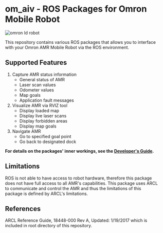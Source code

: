 # om_aiv - ROS Packages for Omron Mobile Robot
![omron ld robot](https://assets.omron.com/m/438d82ed579472a4/Portrait_M-Mobile_Robot_Product-News-jpg.jpg "omron ld robot")

This repository contains various ROS packages that allows you to interface with your Omron AMR Mobile Robot via the ROS environment.

## Supported Features
1. Capture AMR status information
    * General status of AMR
    * Laser scan values
    * Odometer values
    * Map goals
    * Application fault messages
2. Visualize AMR via RVIZ tool
    * Display loaded map
    * Display live laser scans
    * Display forbidden areas
    * Display map goals
3. Navigate AMR
    * Go to specified goal point
    * Go back to designated dock

**For details on the packages' inner workings, see the [Developer's Guide](https://github.com/guanyewtan/Omron_LD/blob/master/docs/DeveloperGuide.adoc).**

## Limitations
ROS is not able to have access to robot hardware, therefore this package does not have full access to all AMR's capabilities. This package uses ARCL to communicate and control the AMR and thus the limitations of this package is defined by ARCL's limitations.

## References
ARCL Reference Guide, 18448-000 Rev A, Updated: 1/19/2017 which is included in root directory of this repository.

